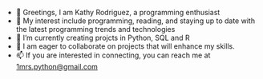 - 👋 Greetings, I am Kathy Rodriguez, a programming enthusiast
- 👀 My interest include programming, reading, and staying up to date with the latest programming trends and technologies
- 🌱 I’m currently creating projcts in Python, SQL and R
- 💞️ I am eager to collaborate on projects that will enhance my skills. 
- 📫 If you are interested in connecting, you can reach me at 1mrs.python@gmail.com


<!---
Feliky/Feliky is a ✨ special ✨ repository because its `README.md` (this file) appears on your GitHub profile.
You can click the Preview link to take a look at your changes.
--->
